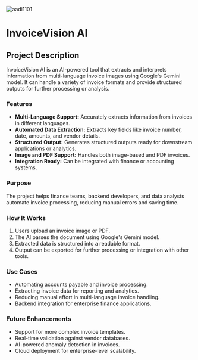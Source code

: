 <p align="left"> <img src="https://komarev.com/ghpvc/?username=aadi1101&label=Profile%20views&color=0e75b6&style=flat" alt="aadi1101" /> </p>

# InvoiceVision AI

## Project Description

InvoiceVision AI is an AI-powered tool that extracts and interprets information from multi-language invoice images using Google's Gemini model. It can handle a variety of invoice formats and provide structured outputs for further processing or analysis.

### Features

- **Multi-Language Support:** Accurately extracts information from invoices in different languages.
- **Automated Data Extraction:** Extracts key fields like invoice number, date, amounts, and vendor details.
- **Structured Output:** Generates structured outputs ready for downstream applications or analytics.
- **Image and PDF Support:** Handles both image-based and PDF invoices.
- **Integration Ready:** Can be integrated with finance or accounting systems.

### Purpose

The project helps finance teams, backend developers, and data analysts automate invoice processing, reducing manual errors and saving time.

### How It Works

1. Users upload an invoice image or PDF.
2. The AI parses the document using Google's Gemini model.
3. Extracted data is structured into a readable format.
4. Output can be exported for further processing or integration with other tools.

### Use Cases

- Automating accounts payable and invoice processing.
- Extracting invoice data for reporting and analytics.
- Reducing manual effort in multi-language invoice handling.
- Backend integration for enterprise finance applications.

### Future Enhancements

- Support for more complex invoice templates.
- Real-time validation against vendor databases.
- AI-powered anomaly detection in invoices.
- Cloud deployment for enterprise-level scalability.
